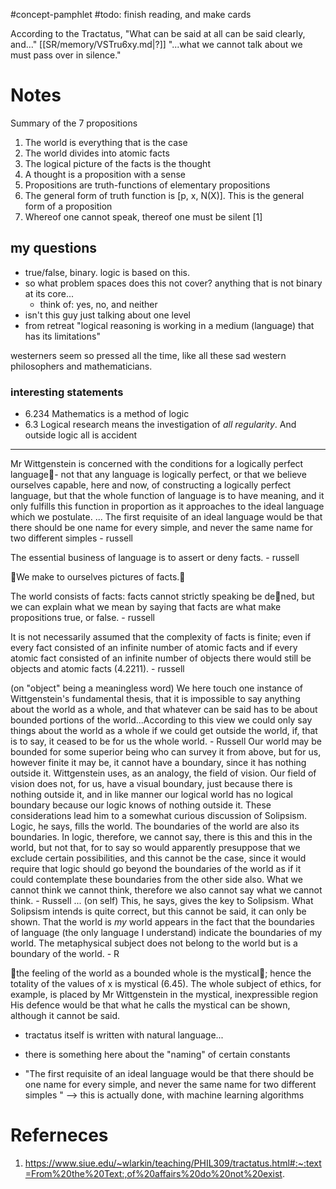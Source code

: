 #concept-pamphlet 
#todo: finish reading, and make cards


According to the Tractatus,
"What can be said at all can be said clearly, and..."
[[SR/memory/VSTru6xy.md|?]]
"...what we cannot talk about we must pass over in silence."


# Notes

Summary of the 7 propositions
1. The world is everything that is the case
2. The world divides into atomic facts
3. The logical picture of the facts is the thought
4. A thought is a proposition with a sense
5. Propositions are truth-functions of elementary propositions
6. The general form of truth function is [p, x, N(X)]. This is the general form of a proposition
7. Whereof one cannot speak, thereof one must be silent
[1]


## my questions
- true/false, binary. logic is based on this.
- so what problem spaces does this not cover? anything that is not binary at its core...
	- think of: yes, no, and neither
- isn't this guy just talking about one level
- from retreat "logical reasoning is working in a medium (language) that has its limitations"

westerners seem so pressed all the time, like all these sad western philosophers and mathematicians.

### interesting statements
- 6.234 Mathematics is a method of logic
- 6.3 Logical research means the investigation of *all regularity*. And outside logic all is accident

---
Mr Wittgenstein is concerned with the conditions for a logically perfect language- not that any language is logically perfect, or that we believe ourselves capable, here and now, of constructing a logically perfect language, but that the whole function of language is to have meaning, and it only fulfills this function in proportion as it approaches to the ideal language which we postulate.
...
The first requisite of an ideal language would be that there should be one name for every simple, and never the same name for two different simples - russell

The essential business of language is to assert or deny facts. - russell

We make to ourselves pictures of facts.
 
 The world consists of facts: facts cannot strictly speaking be dened, but we can explain what we mean by saying that facts are what make propositions true, or false. - russell

 It is not necessarily assumed that the complexity of facts is finite; even if every fact consisted of an infinite number of atomic facts and if every atomic fact consisted of an infinite number of objects there would still be objects and atomic facts (4.2211). - russell

(on "object" being a meaningless word) We here touch one instance of Wittgenstein's fundamental thesis, that it is impossible to say anything about the world as a whole, and that whatever can be said has to be about bounded portions of the world...According to this view we could only say things about the world as a whole if we could get outside the world, if, that is to say, it ceased to be for us the whole world. - Russell
Our world may be bounded for some superior being who can survey it from above, but for us, however finite it may be, it cannot have a boundary, since it has nothing outside it. Wittgenstein uses, as an analogy, the field of vision. Our field of vision does not, for us, have a visual boundary, just because there is nothing outside it, and in like manner our logical world has no logical boundary because our logic knows of nothing outside it. These considerations lead him to a somewhat curious discussion of Solipsism. Logic, he says, fills the world. The boundaries of the world are also its boundaries. In logic, therefore, we cannot say, there is this and this in the world, but not that, for to say so would apparently presuppose that we exclude certain possibilities, and this cannot be the case, since it would require that logic should go beyond the boundaries of the world as if it could contemplate these boundaries from the other side also. What we cannot think we cannot think, therefore we also cannot say what we cannot think. - Russell
...
(on self) This, he says, gives the key to Solipsism. What Solipsism intends is quite correct, but this cannot be said, it can only be shown. That the world is *my* world appears in the fact that the boundaries of language (the only language I understand) indicate the boundaries of my world. The metaphysical subject does not belong to the world but is a boundary of the world. - R

the feeling of the world as a bounded whole is the mystical; hence the totality of the values of x is mystical (6.45).
	The whole subject of ethics, for example, is placed by Mr Wittgenstein in the mystical, inexpressible region
	His defence would be that what he calls the mystical can be shown, although it cannot be said.

- tractatus itself is written with natural language...

- there is something here about the "naming" of certain constants
- "The first requisite of an ideal language would be that there should be one name for every simple, and never the same name for two different simples " --> this is actually done, with machine learning algorithms


# Referneces
1. https://www.siue.edu/~wlarkin/teaching/PHIL309/tractatus.html#:~:text=From%20the%20Text:,of%20affairs%20do%20not%20exist.